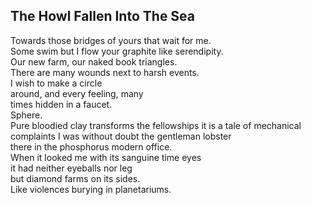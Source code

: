 The Howl Fallen Into The Sea
----------------------------
Towards those bridges of yours that wait for me.  
Some swim but I flow your graphite like serendipity.  
Our new farm, our naked book triangles.  
There are many wounds next to harsh events.  
I wish to make a circle  
around, and every feeling, many  
times hidden in a faucet.  
Sphere.  
Pure bloodied clay transforms the fellowships it is a tale of mechanical complaints I was without doubt the gentleman lobster  
there in the phosphorus modern office.  
When it looked me with its sanguine time eyes  
it had neither eyeballs nor leg  
but diamond farms on its sides.  
Like violences burying in planetariums.  
